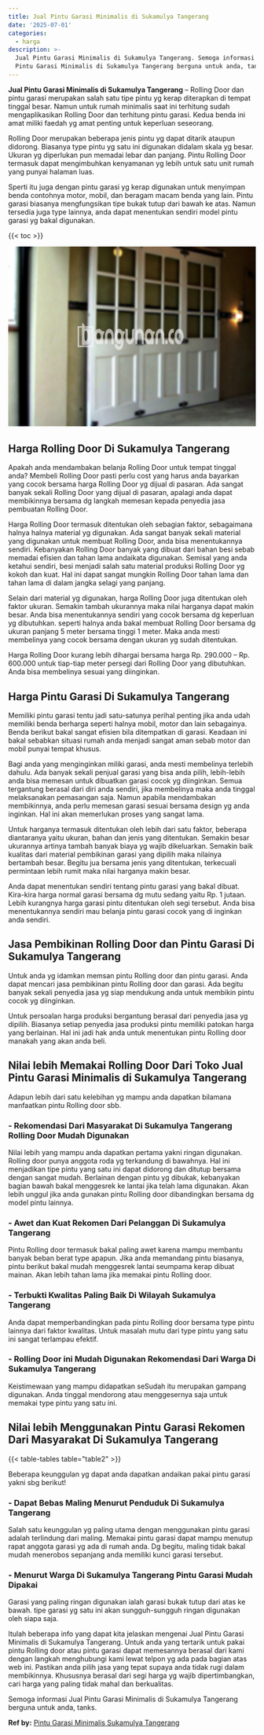 ```yaml
---
title: Jual Pintu Garasi Minimalis di Sukamulya Tangerang
date: '2025-07-01'
categories:
  - harga
description: >-
  Jual Pintu Garasi Minimalis di Sukamulya Tangerang. Semoga informasi Jual
  Pintu Garasi Minimalis di Sukamulya Tangerang berguna untuk anda, tanks....
---
```


**Jual Pintu Garasi Minimalis di Sukamulya Tangerang** – Rolling Door dan pintu garasi merupakan salah satu tipe pintu yg kerap diterapkan di tempat tinggal besar. Namun untuk rumah minimalis saat ini terhitung sudah mengaplikasikan Rolling Door dan terhitung pintu garasi. Kedua benda ini amat miliki faedah yg amat penting untuk keperluan seseorang.

Rolling Door merupakan beberapa jenis pintu yg dapat ditarik ataupun didorong. Biasanya type pintu yg satu ini digunakan didalam skala yg besar. Ukuran yg diperlukan pun memadai lebar dan panjang. Pintu Rolling Door termasuk dapat mengimbuhkan kenyamanan yg lebih untuk satu unit rumah yang punyai halaman luas.

Sperti itu juga dengan pintu garasi yg kerap digunakan untuk menyimpan benda contohnya motor, mobil, dan beragam macam benda yang lain. Pintu garasi biasanya mengfungsikan tipe bukak tutup dari bawah ke atas. Namun tersedia juga type lainnya, anda dapat menentukan sendiri model pintu garasi yg bakal digunakan.

{{< toc >}}

![Jual Pintu Garasi Minimalis di Sukamulya Tangerang](/images/pintu-garasi-66.png)

## Harga Rolling Door Di Sukamulya Tangerang

Apakah anda mendambakan belanja Rolling Door untuk tempat tinggal anda? Membeli Rolling Door pasti perlu cost yang harus anda bayarkan yang cocok bersama harga Rolling Door yg dijual di pasaran. Ada sangat banyak sekali Rolling Door yang dijual di pasaran, apalagi anda dapat membikinnya bersama dg langkah memesan kepada penyedia jasa pembuatan Rolling Door.

Harga Rolling Door termasuk ditentukan oleh sebagian faktor, sebagaimana halnya halnya material yg digunakan. Ada sangat banyak sekali material yang digunakan untuk membuat Rolling Door, anda bisa menentukannya sendiri. Kebanyakan Rolling Door banyak yang dibuat dari bahan besi sebab memadai efisien dan tahan lama andaikata digunakan. Semisal yang anda ketahui sendiri, besi menjadi salah satu material produksi Rolling Door yg kokoh dan kuat. Hal ini dapat sangat mungkin Rolling Door tahan lama dan tahan lama di dalam jangka selagi yang panjang.

Selain dari material yg digunakan, harga Rolling Door juga ditentukan oleh faktor ukuran. Semakin tambah ukurannya maka nilai harganya dapat makin besar. Anda bisa menentukannya sendiri yang cocok bersama dg keperluan yg dibutuhkan. seperti halnya anda bakal membuat Rolling Door bersama dg ukuran panjang 5 meter bersama tinggi 1 meter. Maka anda mesti membelinya yang cocok bersama dengan ukuran yg sudah ditentukan.

Harga Rolling Door kurang lebih dihargai bersama harga Rp. 290.000 – Rp. 600.000 untuk tiap-tiap meter persegi dari Rolling Door yang dibutuhkan. Anda bisa membelinya sesuai yang diinginkan.

## Harga Pintu Garasi Di Sukamulya Tangerang

Memiliki pintu garasi tentu jadi satu-satunya perihal penting jika anda udah memiliki benda berharga seperti halnya mobil, motor dan lain sebagainya. Benda berikut bakal sangat efisien bila ditempatkan di garasi. Keadaan ini bakal sebabkan situasi rumah anda menjadi sangat aman sebab motor dan mobil punyai tempat khusus.

Bagi anda yang menginginkan miliki garasi, anda mesti membelinya terlebih dahulu. Ada banyak sekali penjual garasi yang bisa anda pilih, lebih-lebih anda bisa memesan untuk dibuatkan garasi cocok yg diinginkan. Semua tergantung berasal dari diri anda sendiri, jika membelinya maka anda tinggal melaksanakan pemasangan saja. Namun apabila mendambakan membikinnya, anda perlu memesan garasi sesuai bersama design yg anda inginkan. Hal ini akan memerlukan proses yang sangat lama.

Untuk harganya termasuk ditentukan oleh lebih dari satu faktor, beberapa diantaranya yaitu ukuran, bahan dan jenis yang ditentukan. Semakin besar ukurannya artinya tambah banyak biaya yg wajib dikeluarkan. Semakin baik kualitas dari material pembikinan garasi yang dipilih maka nilainya bertambah besar. Begitu jua bersama jenis yang ditentukan, terkecuali permintaan lebih rumit maka nilai harganya makin besar.

Anda dapat menentukan sendiri tentang pintu garasi yang bakal dibuat. Kira-kira harga normal garasi bersama dg mutu sedang yaitu Rp. 1 jutaan. Lebih kurangnya harga garasi pintu ditentukan oleh segi tersebut. Anda bisa menentukannya sendiri mau belanja pintu garasi cocok yang di inginkan anda sendiri.

## Jasa Pembikinan Rolling Door dan Pintu Garasi Di Sukamulya Tangerang

Untuk anda yg idamkan memsan pintu Rolling door dan pintu garasi. Anda dapat mencari jasa pembikinan pintu Rolling door dan garasi. Ada begitu banyak sekali penyedia jasa yg siap mendukung anda untuk membikin pintu cocok yg diinginkan.

Untuk persoalan harga produksi bergantung berasal dari penyedia jasa yg dipilih. Biasanya setiap penyedia jasa produksi pintu memiliki patokan harga yang berlainan. Hal ini jadi hak anda untuk menentukan pintu Rolling door manakah yang akan anda beli.

## Nilai lebih Memakai Rolling Door Dari Toko Jual Pintu Garasi Minimalis di Sukamulya Tangerang

Adapun lebih dari satu kelebihan yg mampu anda dapatkan bilamana manfaatkan pintu Rolling door sbb.

### \- Rekomendasi Dari Masyarakat Di Sukamulya Tangerang Rolling Door Mudah Digunakan

Nilai lebih yang mampu anda dapatkan pertama yakni ringan digunakan. Rolling door punya anggota roda yg terkandung di bawahnya. Hal ini menjadikan tipe pintu yang satu ini dapat didorong dan ditutup bersama dengan sangat mudah. Berlainan dengan pintu yg dibukak, kebanyakan bagian bawah bakal menggesrek ke lantai jika telah lama digunakan. Akan lebih unggul jika anda gunakan pintu Rolling door dibandingkan bersama dg model pintu lainnya.

### \- Awet dan Kuat Rekomen Dari Pelanggan Di Sukamulya Tangerang

Pintu Rolling door termasuk bakal paling awet karena mampu membantu banyak beban berat type apapun. Jika anda memandang pintu biasanya, pintu berikut bakal mudah menggesrek lantai seumpama kerap dibuat mainan. Akan lebih tahan lama jika memakai pintu Rolling door.

### \- Terbukti Kwalitas Paling Baik Di Wilayah Sukamulya Tangerang

Anda dapat memperbandingkan pada pintu Rolling door bersama type pintu lainnya dari faktor kwalitas. Untuk masalah mutu dari type pintu yang satu ini sangat terlampau efektif.

### \- Rolling Door ini Mudah Digunakan Rekomendasi Dari Warga Di Sukamulya Tangerang

Keistimewaan yang mampu didapatkan seSudah itu merupakan gampang digunakan. Anda tinggal mendorong atau menggesernya saja untuk memakai type pintu yang satu ini.

## Nilai lebih Menggunakan Pintu Garasi Rekomen Dari Masyarakat Di Sukamulya Tangerang

{{< table-tables table="table2" >}}

Beberapa keunggulan yg dapat anda dapatkan andaikan pakai pintu garasi yakni sbg berikut!

### \- Dapat Bebas Maling Menurut Penduduk Di Sukamulya Tangerang

Salah satu keunggulan yg paling utama dengan menggunakan pintu garasi adalah terlindung dari maling. Memakai pintu garasi dapat mampu menutup rapat anggota garasi yg ada di rumah anda. Dg begitu, maling tidak bakal mudah menerobos sepanjang anda memiliki kunci garasi tersebut.

### \- Menurut Warga Di Sukamulya Tangerang Pintu Garasi Mudah Dipakai

Garasi yang paling ringan digunakan ialah garasi bukak tutup dari atas ke bawah. tipe garasi yg satu ini akan sungguh-sungguh ringan digunakan oleh siapa saja.

Itulah beberapa info yang dapat kita jelaskan mengenai Jual Pintu Garasi Minimalis di Sukamulya Tangerang. Untuk anda yang tertarik untuk pakai pintu Rolling door atau pintu garasi dapat memesannya berasal dari kami dengan langkah menghubungi kami lewat telpon yg ada pada bagian atas web ini. Pastikan anda pilih jasa yang tepat supaya anda tidak rugi dalam membikinnya. Khususnya berasal dari segi harga yg wajib dipertimbangkan, cari harga yang paling tidak mahal dan berkualitas.

Semoga informasi Jual Pintu Garasi Minimalis di Sukamulya Tangerang berguna untuk anda, tanks.

**Ref by:** [Pintu Garasi Minimalis Sukamulya Tangerang](https://id.wikipedia.org/wiki/Pintu)
